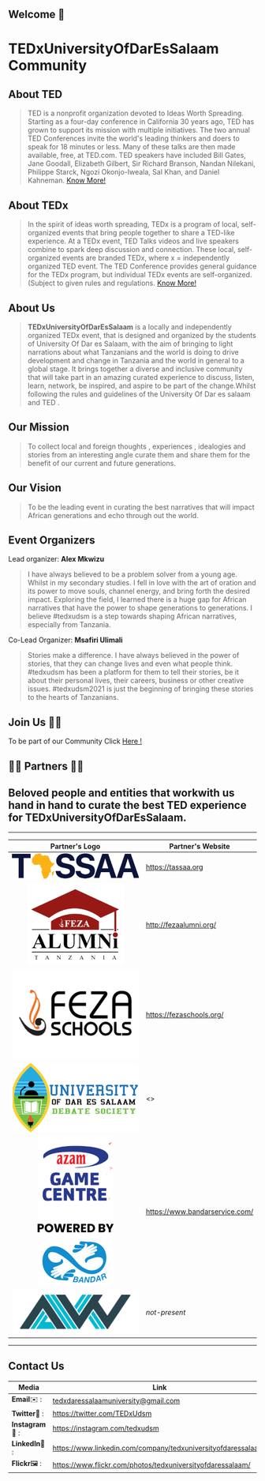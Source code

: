 ## Welcome 🥳
# TEDxUniversityOfDarEsSalaam Community

## About TED

> TED is a nonprofit organization devoted to Ideas Worth Spreading. Starting as a four-day conference in California 30 years ago, TED has grown to support its mission with multiple initiatives. The two annual TED Conferences invite the world's leading thinkers and doers to speak for 18 minutes or less. Many of these talks are then made available, free, at TED.com. TED speakers have included Bill Gates, Jane Goodall, Elizabeth Gilbert, Sir Richard Branson, Nandan Nilekani, Philippe Starck, Ngozi Okonjo-Iweala, Sal Khan, and Daniel Kahneman. [Know More!](https://www.ted.com/ "TED Official Website")  

## About TEDx

> In the spirit of ideas worth spreading, TEDx is a program of local, self-organized events that bring people together to share a TED-like experience. At a TEDx event, TED Talks videos and live speakers combine to spark deep discussion and connection. These local, self-organized events are branded TEDx, where x = independently organized TED event. The TED Conference provides general guidance for the TEDx program, but individual TEDx events are self-organized. (Subject to given rules and regulations. [Know More!](https://www.ted.com/ "TED Official Website")

## About Us

> **TEDxUniversityOfDarEsSalaam** is a locally and independently organized TEDx event, that is designed and organized by the students of University Of Dar es Salaam, with the aim of bringing to light narrations about what Tanzanians and the world is doing to drive development and change in Tanzania and the world in general to a global stage. It brings together a diverse and inclusive community that will take part in an amazing curated experience to discuss, listen, learn, network, be inspired, and aspire to be part of the change.Whilst following the rules and guidelines of the University Of Dar es salaam and TED .

## Our Mission

> To collect local and foreign thoughts , experiences ,  idealogies and stories from an interesting angle curate them and share them for the benefit of our current and future generations.

## Our Vision

> To be the leading event in curating the best  narratives that will impact African generations and echo through out the world.

## Event Organizers

Lead organizer: **Alex Mkwizu** 

> I have always believed to be a problem solver from a young age. Whilst in my secondary studies. I fell in love with the art of oration and its power to move souls, channel energy, and bring forth the desired impact. Exploring the field, I learned there is a huge gap for African narratives that have the power to shape generations to generations. I believe #tedxudsm is a step towards shaping African narratives, especially from Tanzania. 

Co-Lead Organizer: **Msafiri Ulimali**

> Stories make a difference. I have always believed in the power of stories, that they can change lives and even what people think. #tedxudsm has been a platform for them to tell their stories, be it about their personal lives, their careers, business or other creative issues. #tedxudsm2021 is just the beginning of bringing these stories to the hearts of Tanzanians.

## Join Us 🤝🏾

To be part of our Community Click [Here !](https://forms.gle/6rfSXGHwQnZCPVg26 "Event Community Application")

## 🤝🏾 Partners 🤝🏾

Beloved people and entities that workwith us hand in hand to curate the best TED experience for TEDxUniversityOfDarEsSalaam.
-  
---
| Partner's Logo | Partner's Website |
|:---:|---|
|![Tassaa](images/tassaa-brand-logo.png)|<https://tassaa.org>|
|![Feza Alumni](images/feza-alumni-logo.png) |<http://fezaalumni.org/>|
|![Feza Schools](images/feza-schools-logo.png)|<https://fezaschools.org/>|
|![University Of Dar es salaam Debate Society](images/udsm-debate-logo.png)|<>|
|![Azam Game Centre](images/azam-bandar-logo.png)|<https://www.bandarservice.com/>|
|![AW](images/aw-logo.png)|_not-present_|

---
## Contact Us

| Media | Link |  
|---|---|
|**Email**✉️   :| <tedxdaressalaamuniversity@gmail.com>|
|**Twitter**🦜  : |<https://twitter.com/TEDxUdsm>|
|**Instagram**📸  : |<https://instagram.com/tedxudsm>|
|**LinkedIn**🔗  : |<https://www.linkedin.com/company/tedxuniversityofdaressalaam/>|
|**Flickr**🖼️  : | <https://www.flickr.com/photos/tedxuniversityofdaressalaam/>|
